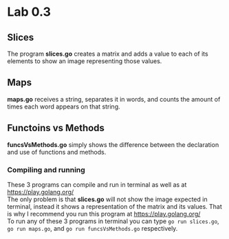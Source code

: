 Lab 0.3
=======
## Slices
The program **slices.go** creates a matrix and adds a value to each of its elements to show an image representing those values.  

## Maps
**maps.go** receives a string, separates it in words, and counts the amount of times each word appears on that string.  

## Functoins vs Methods
**funcsVsMethods.go** simply shows the difference between the declaration and use of functions and methods.  

### Compiling and running
These 3 programs can compile and run in terminal as well as at https://play.golang.org/  
The only problem is that **slices.go** will not show the image expected in terminal, instead it shows a representation of the
matrix and its values. That is why I recommend you run this program at https://play.golang.org/  
To run any of these 3 programs in terminal you can type `go run slices.go`, `go run maps.go`, and `go run funcsVsMethods.go` respectively.
